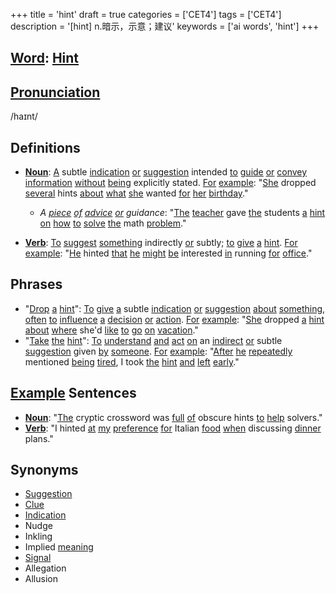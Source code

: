 +++
title = 'hint'
draft = true
categories = ['CET4']
tags = ['CET4']
description = '[hint] n.暗示，示意；建议'
keywords = ['ai words', 'hint']
+++

## [Word](/en/post/word/): [Hint](/en/post/hint/)

## [Pronunciation](/en/post/pronunciation/)
/haɪnt/

## Definitions
- **[Noun](/en/post/noun/)**: [A](/en/post/a/) subtle [indication](/en/post/indication/) [or](/en/post/or/) [suggestion](/en/post/suggestion/) intended [to](/en/post/to/) [guide](/en/post/guide/) [or](/en/post/or/) [convey](/en/post/convey/) [information](/en/post/information/) [without](/en/post/without/) [being](/en/post/being/) explicitly stated. [For](/en/post/for/) [example](/en/post/example/): "[She](/en/post/she/) dropped [several](/en/post/several/) hints [about](/en/post/about/) [what](/en/post/what/) [she](/en/post/she/) wanted [for](/en/post/for/) [her](/en/post/her/) [birthday](/en/post/birthday/)."
  - _A [piece](/en/post/piece/) [of](/en/post/of/) [advice](/en/post/advice/) [or](/en/post/or/) guidance_: "[The](/en/post/the/) [teacher](/en/post/teacher/) gave [the](/en/post/the/) students [a](/en/post/a/) [hint](/en/post/hint/) [on](/en/post/on/) [how](/en/post/how/) [to](/en/post/to/) [solve](/en/post/solve/) [the](/en/post/the/) math [problem](/en/post/problem/)."
  
- **[Verb](/en/post/verb/)**: [To](/en/post/to/) [suggest](/en/post/suggest/) [something](/en/post/something/) indirectly [or](/en/post/or/) subtly; [to](/en/post/to/) [give](/en/post/give/) [a](/en/post/a/) [hint](/en/post/hint/). [For](/en/post/for/) [example](/en/post/example/): "[He](/en/post/he/) hinted [that](/en/post/that/) [he](/en/post/he/) [might](/en/post/might/) [be](/en/post/be/) interested [in](/en/post/in/) running [for](/en/post/for/) [office](/en/post/office/)."

## Phrases
- "[Drop](/en/post/drop/) [a](/en/post/a/) [hint](/en/post/hint/)": [To](/en/post/to/) [give](/en/post/give/) [a](/en/post/a/) subtle [indication](/en/post/indication/) [or](/en/post/or/) [suggestion](/en/post/suggestion/) [about](/en/post/about/) [something](/en/post/something/), [often](/en/post/often/) [to](/en/post/to/) [influence](/en/post/influence/) [a](/en/post/a/) [decision](/en/post/decision/) [or](/en/post/or/) [action](/en/post/action/). [For](/en/post/for/) [example](/en/post/example/): "[She](/en/post/she/) dropped [a](/en/post/a/) [hint](/en/post/hint/) [about](/en/post/about/) [where](/en/post/where/) she'd [like](/en/post/like/) [to](/en/post/to/) [go](/en/post/go/) [on](/en/post/on/) [vacation](/en/post/vacation/)."
- "[Take](/en/post/take/) [the](/en/post/the/) [hint](/en/post/hint/)": [To](/en/post/to/) [understand](/en/post/understand/) [and](/en/post/and/) [act](/en/post/act/) [on](/en/post/on/) an [indirect](/en/post/indirect/) [or](/en/post/or/) subtle [suggestion](/en/post/suggestion/) given [by](/en/post/by/) [someone](/en/post/someone/). [For](/en/post/for/) [example](/en/post/example/): "[After](/en/post/after/) [he](/en/post/he/) [repeatedly](/en/post/repeatedly/) mentioned [being](/en/post/being/) [tired](/en/post/tired/), I took [the](/en/post/the/) [hint](/en/post/hint/) [and](/en/post/and/) [left](/en/post/left/) [early](/en/post/early/)."

## [Example](/en/post/example/) Sentences
- **[Noun](/en/post/noun/)**: "[The](/en/post/the/) cryptic crossword was [full](/en/post/full/) [of](/en/post/of/) obscure hints [to](/en/post/to/) [help](/en/post/help/) solvers."
- **[Verb](/en/post/verb/)**: "I hinted [at](/en/post/at/) [my](/en/post/my/) [preference](/en/post/preference/) [for](/en/post/for/) Italian [food](/en/post/food/) [when](/en/post/when/) discussing [dinner](/en/post/dinner/) plans."

## Synonyms
- [Suggestion](/en/post/suggestion/)
- [Clue](/en/post/clue/)
- [Indication](/en/post/indication/)
- Nudge
- Inkling
- Implied [meaning](/en/post/meaning/)
- [Signal](/en/post/signal/)
- Allegation
- Allusion
